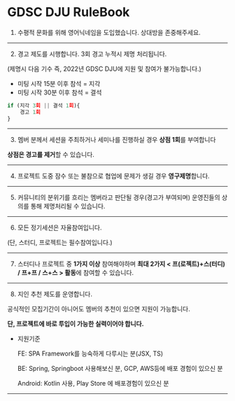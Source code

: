 # GDSC DJU RuleBook

1. 수평적 문화를 위해 영어닉네임을 도입했습니다. 상대방을 존중해주세요.

---

2. 경고 제도를 시행합니다. 3회 경고 누적시 제명 처리됩니다.

(제명시 다음 기수 즉, 2022년 GDSC DJU에 지원 및 참여가 불가능합니다.)

- 미팅 시작 15분 이후 참석 = 지각
- 미팅 시작 30분 이후 참석 = 결석

```jsx
if (지각 3회 || 결석 1회){
	경고 1회
}
```

---

3. 멤버 분께서 세션을 주최하거나 세미나를 진행하실 경우 **상점 1회**를 부여합니다

**상점은 경고를 제거**할 수 있습니다.

---

4. 프로젝트 도중 잠수 또는 불참으로 협업에 문제가 생길 경우 **영구제명**합니다.

---

5.  커뮤니티의 분위기를 흐리는 멤버라고 판단될 경우(경고가 부여되며) 운영진들의 상의를 통해 제명처리될 수 있습니다.

---

6. 모든 정기세션은 자율참여입니다.

(단, 스터디, 프로젝트는 필수참여입니다.)

---

7. 스터디나 프로젝트 중 **1가지 이상** 참여해야하며 **최대 2가지
   < 프(로젝트)+스(터디) / 프+프 / 스+스 > 활동**에 참여할 수 있습니다.

---

8. 지인 추천 제도를 운영합니다.

공식적인 모집기간이 아니어도 멤버의 추천이 있으면 지원이 가능합니다.

**단, 프로젝트에 바로 투입이 가능한 실력이어야 합니다.**

- 지원기준

  FE: SPA Framework를 능숙하게 다루시는 분(JSX, TS)

  BE: Spring, Springboot 사용해보신 분,  GCP, AWS등에 배포 경험이 있으신 분

  Android: Kotlin 사용, Play Store 에 배포경험이 있으신 분


---
